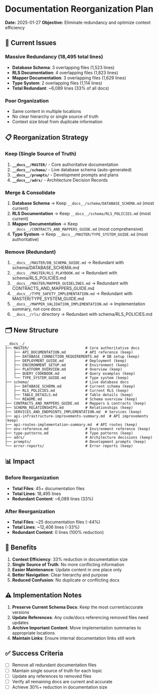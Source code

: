 # Documentation Reorganization Plan

**Date:** 2025-01-27
**Objective:** Eliminate redundancy and optimize context efficiency

## 🎯 **Current Issues**

### **Massive Redundancy** (18,495 total lines)

- **Database Schema**: 3 overlapping files (1,523 lines)
- **RLS Documentation**: 4 overlapping files (1,823 lines)
- **Mapper Documentation**: 3 overlapping files (1,629 lines)
- **Type System**: 2 overlapping files (1,114 lines)
- **Total Redundant**: ~6,089 lines (33% of all docs)

### **Poor Organization**

- Same content in multiple locations
- No clear hierarchy or single source of truth
- Context size bloat from duplicate information

## 📋 **Reorganization Strategy**

### **Keep (Single Source of Truth)**

1. **`__docs__/MASTER/`** - Core authoritative documentation
2. **`__docs__/schema/`** - Live database schema (auto-generated)
3. **`__docs__/prompts/`** - Development prompts and plans
4. **`__docs__/adrs/`** - Architecture Decision Records

### **Merge & Consolidate**

1. **Database Schema** → Keep `__docs__/schema/DATABASE_SCHEMA.md` (most current)
2. **RLS Documentation** → Keep `__docs__/schema/RLS_POLICIES.md` (most current)
3. **Mapper Documentation** → Keep `__docs__/CONTRACTS_AND_MAPPERS_GUIDE.md` (most comprehensive)
4. **Type System** → Keep `__docs__/MASTER/TYPE_SYSTEM_GUIDE.md` (most authoritative)

### **Remove (Redundant)**

1. `__docs__/MASTER/DB_SCHEMA_GUIDE.md` → Redundant with schema/DATABASE_SCHEMA.md
2. `__docs__/MASTER/RLS_PLAYBOOK.md` → Redundant with schema/RLS_POLICIES.md
3. `__docs__/MASTER/MAPPER_GUIDELINES.md` → Redundant with CONTRACTS_AND_MAPPERS_GUIDE.md
4. `__docs__/TYPE_SAFETY_IMPLEMENTATION.md` → Redundant with MASTER/TYPE_SYSTEM_GUIDE.md
5. `__docs__/MAPPER_VALIDATION_IMPLEMENTATION.md` → Implementation summary, not core docs
6. `__docs__/rls/` directory → Redundant with schema/RLS_POLICIES.md

## 🗂️ **New Structure**

```
__docs__/
├── MASTER/                          # Core authoritative docs
│   ├── API_DOCUMENTATION.md         # API reference (keep)
│   ├── DATABASE_CONNECTION_REQUIREMENTS.md  # DB setup (keep)
│   ├── DEPLOYMENT_GUIDE.md          # Deployment (keep)
│   ├── ENVIRONMENT_SETUP.md         # Environment (keep)
│   ├── PLATFORM_OVERVIEW.md         # Overview (keep)
│   ├── QUERY_COOKBOOK.md            # Query examples (keep)
│   └── TYPE_SYSTEM_GUIDE.md         # Type system (keep)
├── schema/                          # Live database docs
│   ├── DATABASE_SCHEMA.md           # Current schema (keep)
│   ├── RLS_POLICIES.md              # Current RLS (keep)
│   ├── TABLE_DETAILS.md             # Table details (keep)
│   └── README.md                    # Schema overview (keep)
├── CONTRACTS_AND_MAPPERS_GUIDE.md   # Mappers & contracts (keep)
├── SCHEMA_RELATIONSHIPS.md          # Relationships (keep)
├── SERVICES_AND_ENDPOINTS_IMPLEMENTATION.md  # Services (keep)
├── api-infrastructure-improvements-summary.md  # API improvements (keep)
├── api-routes-implementation-summary.md  # API routes (keep)
├── env-reference.md                 # Environment reference (keep)
├── type-patterns.md                 # Type patterns (keep)
├── adrs/                            # Architecture decisions (keep)
├── prompts/                         # Development prompts (keep)
└── error-reports/                   # Error reports (keep)
```

## 📊 **Impact**

### **Before Reorganization**

- **Total Files**: 45+ documentation files
- **Total Lines**: 18,495 lines
- **Redundant Content**: ~6,089 lines (33%)

### **After Reorganization**

- **Total Files**: ~25 documentation files (-44%)
- **Total Lines**: ~12,406 lines (-33%)
- **Redundant Content**: 0 lines (100% reduction)

## 🚀 **Benefits**

1. **Context Efficiency**: 33% reduction in documentation size
2. **Single Source of Truth**: No more conflicting information
3. **Easier Maintenance**: Update content in one place only
4. **Better Navigation**: Clear hierarchy and purpose
5. **Reduced Confusion**: No duplicate or conflicting docs

## ⚠️ **Implementation Notes**

1. **Preserve Current Schema Docs**: Keep the most current/accurate versions
2. **Update References**: Any code/docs referencing removed files need updates
3. **Archive Important Content**: Move implementation summaries to appropriate locations
4. **Maintain Links**: Ensure internal documentation links still work

## ✅ **Success Criteria**

- [ ] Remove all redundant documentation files
- [ ] Maintain single source of truth for each topic
- [ ] Update any references to removed files
- [ ] Verify all remaining docs are current and accurate
- [ ] Achieve 30%+ reduction in documentation size
